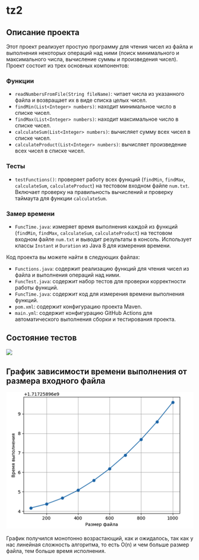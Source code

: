 # tz2
## Описание проекта

Этот проект реализует простую программу для чтения чисел из файла и выполнения некоторых операций над ними (поиск минимального и максимального числа, вычисление суммы и произведения чисел). Проект состоит из трех основных компонентов:

### Функции

- `readNumbersFromFile(String fileName)`: читает числа из указанного файла и возвращает их в виде списка целых чисел.
- `findMin(List<Integer> numbers)`: находит минимальное число в списке чисел.
- `findMax(List<Integer> numbers)`: находит максимальное число в списке чисел.
- `calculateSum(List<Integer> numbers)`: вычисляет сумму всех чисел в списке чисел.
- `calculateProduct(List<Integer> numbers)`: вычисляет произведение всех чисел в списке чисел.

### Тесты

- `testFunctions()`: проверяет работу всех функций (`findMin`, `findMax`, `calculateSum`, `calculateProduct`) на тестовом входном файле `num.txt`. Включает проверку на правильность вычислений и проверку таймаута для функции `calculateSum`.

### Замер времени

- `FuncTime.java`: измеряет время выполнения каждой из функций (`findMin`, `findMax`, `calculateSum`, `calculateProduct`) на тестовом входном файле `num.txt` и выводит результаты в консоль. Использует классы `Instant` и `Duration` из Java 8 для измерения времени.

Код проекта вы можете найти в следующих файлах:

- `Functions.java`: содержит реализацию функций для чтения чисел из файла и выполнения операций над ними.
- `FuncTest.java`: содержит набор тестов для проверки корректности работы функций.
- `FuncTime.java`: содержит код для измерения времени выполнения функций.
- `pom.xml`: содержит конфигурацию проекта Maven.
- `main.yml`: содержит конфигурацию GitHub Actions для автоматического выполнения сборки и тестирования проекта.

## Состояние тестов
![](https://github.com/chamer313/tz2/actions/workflows/main.yml/badge.svg?branch=main)

## График зависимости времени выполнения от размера входного файла

![](https://github.com/chamer313/tz2/blob/main/%D0%A1%D0%BD%D0%B8%D0%BC%D0%BE%D0%BA%20%D1%8D%D0%BA%D1%80%D0%B0%D0%BD%D0%B0%202024-06-01%20%D0%B2%2019.22.57.png)

График получился монотонно возрастающий, как и ожидалось, так как у нас линейная сложность алгоритма, то есть O(n) и чем больше размер файла, тем больше время исполнения.

